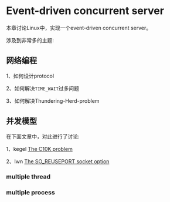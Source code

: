 # Event-driven concurrent server

本章讨论Linux中，实现一个event-driven concurrent server。

涉及到非常多的主题:



## 网络编程

1、如何设计protocol

2、如何解决`TIME_WAIT`过多问题

3、如何解决Thundering-Herd-problem

## 并发模型

在下面文章中，对此进行了讨论:

1、kegel [The C10K problem](http://www.kegel.com/c10k.html)

2、lwn [The SO_REUSEPORT socket option](https://lwn.net/Articles/542629/) 



### multiple thread



### multiple process

